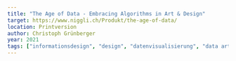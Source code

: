 ```yaml
---
title: "The Age of Data - Embracing Algorithms in Art & Design"
target: https://www.niggli.ch/Produkt/the-age-of-data/
location: Printversion
author: Christoph Grünberger
year: 2021
tags: ["informationsdesign", "design", "datenvisualisierung", "data art"]
---
```

